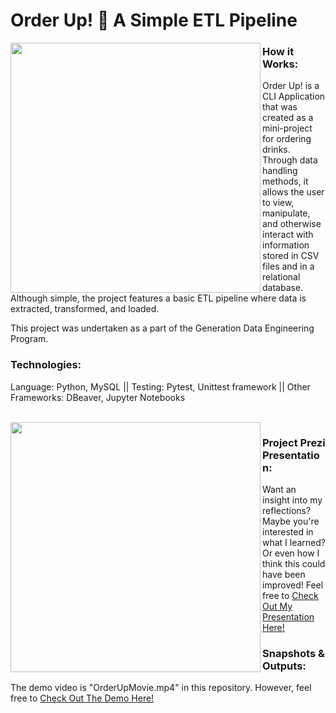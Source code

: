 # Order Up! :tropical_drink: A Simple ETL Pipeline

<img align="left" img src="https://user-images.githubusercontent.com/70574102/97869246-0cb48380-1d09-11eb-82fc-116bfdb032ca.png" width="400" />

### How it Works:
Order Up! is a CLI Application that was created as a mini-project for ordering drinks. Through data handling methods, it allows the user to view, manipulate, and otherwise interact with information stored in CSV files and in a relational database. 
Although simple, the project features a basic ETL pipeline where data is extracted, transformed, and loaded.

This project was undertaken as a part of the Generation Data Engineering Program.
<br/> 

### Technologies: 
Language: Python, MySQL || Testing: Pytest, Unittest framework || Other Frameworks: DBeaver, Jupyter Notebooks

<br/> 


<img align = "left" img src="https://user-images.githubusercontent.com/70574102/98035964-2ccf6a00-1e11-11eb-80f4-20e3eb1ca56d.png" width="400">

### Project Prezi Presentation:

Want an insight into my reflections? Maybe you're interested in what I learned? Or even how I think this could have been improved! Feel free to [Check Out My Presentation Here!](https://prezi.com/p/edit/wwzm0xyylhfx/)
<br/> 

### Snapshots & Outputs:

The demo video is "OrderUpMovie.mp4" in this repository. However, feel free to [Check Out The Demo Here!](https://youtu.be/u20lr1NblYQ)
